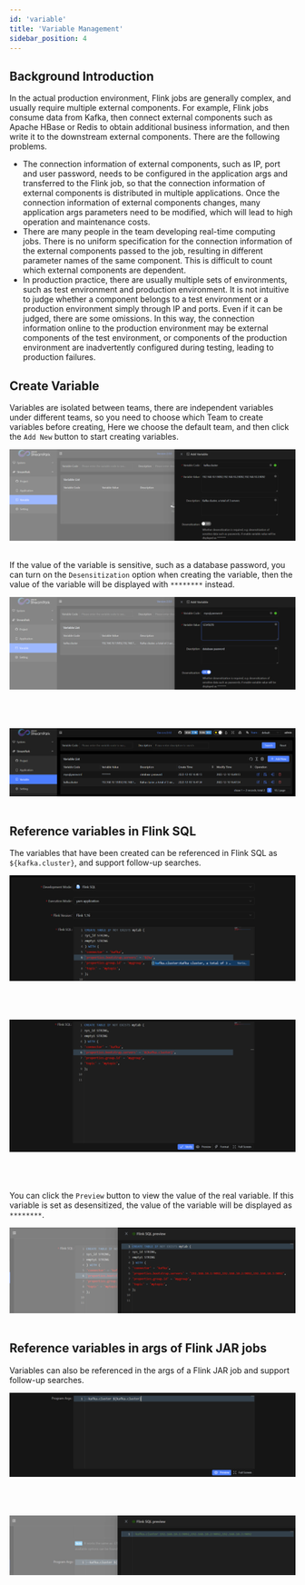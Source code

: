 ```yaml
---
id: 'variable'
title: 'Variable Management'
sidebar_position: 4
---
```


## Background Introduction

In the actual production environment, Flink jobs are generally complex, and usually require multiple external components. For example, Flink jobs consume data from Kafka, then connect external components such as Apache HBase or Redis to obtain additional business information, and then write it to the downstream external components. There are the following problems.

- The connection information of external components, such as IP, port and user password, needs to be configured in the application args and transferred to the Flink job, 
  so that the connection information of external components is distributed in multiple applications. Once the connection information of external components changes, 
  many application args parameters need to be modified, which will lead to high operation and maintenance costs.
- There are many people in the team developing real-time computing jobs. There is no uniform specification for the connection information of the external components passed to the job, 
  resulting in different parameter names of the same component. This is difficult to count which external components are dependent.
- In production practice, there are usually multiple sets of environments, such as test environment and 
  production environment. It is not intuitive to judge whether a component belongs to a test environment or 
  a production environment simply through IP and ports. Even if it can be judged, there are some omissions. 
  In this way, the connection information online to the production environment may be external components of the test environment, 
  or components of the production environment are inadvertently configured during testing, leading to production failures.

## Create Variable

Variables are isolated between teams, there are independent variables under different teams, so you need to choose which Team to create variables before creating, 
Here we choose the default team, and then click the `Add New` button to start creating variables.

<img src="/doc/image/variable/create_variable.png"/><br></br>

If the value of the variable is sensitive, such as a database password, you can turn on the `Desensitization` option when creating the variable, then the value of the variable will be displayed with `********` instead.

<img src="/doc/image/variable/create_variable_desensitization.png"/><br></br><br></br>

<img src="/doc/image/variable/variable_list.png"/><br></br>

## Reference variables in Flink SQL

The variables that have been created can be referenced in Flink SQL as `${kafka.cluster}`, and support follow-up searches.

<img src="/doc/image/variable/variable_flinksql_search.png"/><br></br><br></br>

<img src="/doc/image/variable/variable_flinksql_quote.png"/><br></br><br></br>

You can click the `Preview` button to view the value of the real variable. If this variable is set as desensitized, the value of the variable will be displayed as `********`.

<img src="/doc/image/variable/variable_flinksql_preview.png"/><br></br>

## Reference variables in args of Flink JAR jobs

Variables can also be referenced in the args of a Flink JAR job and support follow-up searches.

<img src="/doc/image/variable/variable_flinkjar_queto.png"/><br></br><br></br>

<img src="/doc/image/variable/variable_flinkjar_preview.png"/><br></br>
